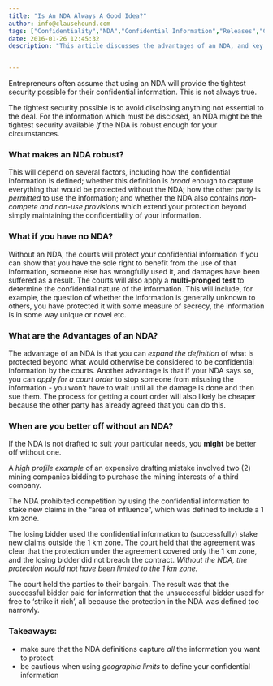 ```yaml
---
title: "Is An NDA Always A Good Idea?"
author: info@clausehound.com
tags: ["Confidentiality","NDA","Confidential Information","Releases","Commercial Activities","Confidentiality Agreement","info@clausehound.com"]
date: 2016-01-26 12:45:32
description: "This article discusses the advantages of an NDA, and key information to review before signing." 


---
```


 

Entrepreneurs often assume that using an NDA will provide the tightest security possible for their confidential information. This is not always true.

The tightest security possible is to avoid disclosing anything not essential to the deal. For the information which must be disclosed, an NDA might be the tightest security available *if* the NDA is robust enough for your circumstances.

### What makes an NDA robust?

This will depend on several factors, including how the confidential information is defined; whether this definition is *broad* enough to capture everything that would be protected without the NDA; how the other party is *permitted* to use the information; and whether the NDA also contains *non-compete and non-use provisions* which extend your protection beyond simply maintaining the confidentiality of your information.

### What if you have no NDA?

Without an NDA, the courts will protect your confidential information if you can show that you have the sole right to benefit from the use of that information, someone else has wrongfully used it, and damages have been suffered as a result. The courts will also apply a **multi-pronged test** to determine the confidential nature of the information. This will include, for example, the question of whether the information is generally unknown to others, you have protected it with some measure of secrecy, the information is in some way unique or novel etc.

### What are the Advantages of an NDA?

The advantage of an NDA is that you can *expand the definition* of what is protected beyond what would otherwise be considered to be confidential information by the courts. Another advantage is that if your NDA says so, you can *apply for a court order* to stop someone from misusing the information - you won’t have to wait until all the damage is done and then sue them. The process for getting a court order will also likely be cheaper because the other party has already agreed that you can do this.

### When are you better off without an NDA?

If the NDA is not drafted to suit your particular needs, you **might** be better off without one.

A *high profile example* of an expensive drafting mistake involved two (2) mining companies bidding to purchase the mining interests of a third company.

The NDA prohibited competition by using the confidential information to stake new claims in the “area of influence”, which was defined to include a 1 km zone.

The losing bidder used the confidential information to (successfully) stake new claims outside the 1 km zone. The court held that the agreement was clear that the protection under the agreement covered only the 1 km zone, and the losing bidder did not breach the contract. *Without the NDA, the protection would not have been limited to the 1 km zone.* 

The court held the parties to their bargain. The result was that the successful bidder paid for information that the unsuccessful bidder used for free to ‘strike it rich’, all because the protection in the NDA was defined too narrowly.

 

### Takeaways:
- make sure that the NDA definitions capture *all* the information you want to protect
- be cautious when using *geographic limits* to define your confidential information
